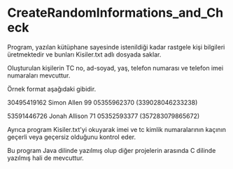 # CreateRandomInformations_and_Check

Program, yazılan kütüphane sayesinde istenildiği kadar rastgele kişi bilgileri üretmektedir ve bunları Kisiler.txt adlı dosyada saklar. 

Oluşturulan kişilerin TC no, ad-soyad, yaş, telefon numarası ve telefon imei numaraları mevcuttur.

Örnek format aşağıdaki gibidir.

30495419162 Simon Allen 99 05355962370 (339028046233238)

53591446726 Jonah Allison 71 05352593377 (357283079865672)

Ayrıca program Kisiler.txt'yi okuyarak imei ve tc kimlik numaralarının kaçının geçerli veya geçersiz olduğunu kontrol eder.

Bu program Java dilinde yazılmış olup diğer projelerin arasında C dilinde yazılmış hali de mevcuttur.
